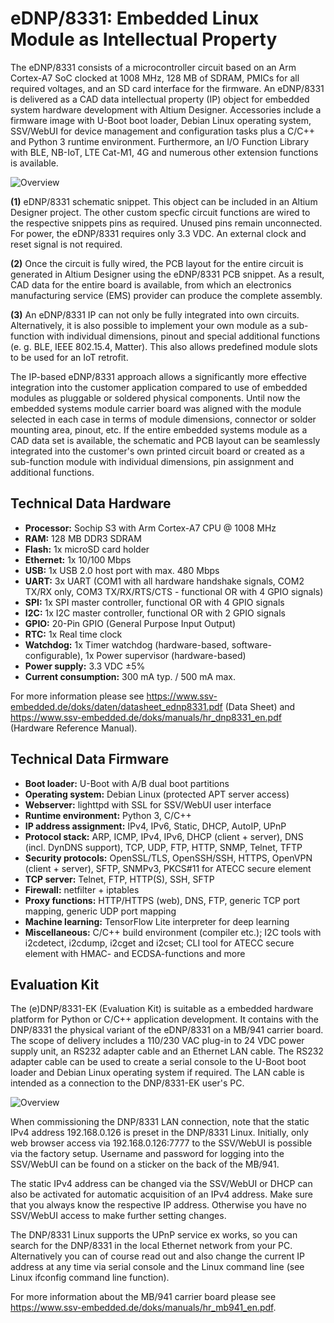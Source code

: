 # eDNP/8331: Embedded Linux Module as Intellectual Property 

The eDNP/8331 consists of a microcontroller circuit based on an Arm Cortex-A7 SoC clocked at 1008 MHz, 128 MB of SDRAM, PMICs for all required voltages, and an SD card interface for the firmware. An eDNP/8331 is delivered as a CAD data intellectual property (IP) object for embedded system hardware development with Altium Designer. Accessories include a firmware image with U-Boot boot loader, Debian Linux operating system, SSV/WebUI for device management and configuration tasks plus a C/C++ and Python 3 runtime environment. Furthermore, an I/O Function Library with BLE, NB-IoT, LTE Cat-M1, 4G and numerous other extension functions is available.  

![Overview](https://ssv-comm.de/forum/bilder/8331-overview.jpg)

**(1)** eDNP/8331 schematic snippet. This object can be included in an Altium Designer project. The other custom specfic circuit functions are wired to the respective snippets pins as required. Unused pins remain unconnected. For power, the eDNP/8331 requires only 3.3 VDC. An external clock and reset signal is not required.

**(2)** Once the circuit is fully wired, the PCB layout for the entire circuit is generated in Altium Designer using the eDNP/8331 PCB snippet. As a result, CAD data for the entire board is available, from which an electronics manufacturing service (EMS) provider can produce the complete assembly.

**(3)** An eDNP/8331 IP can not only be fully integrated into own circuits. Alternatively, it is also possible to implement your own module as a sub-function with individual dimensions, pinout and special additional functions (e. g. BLE, IEEE 802.15.4, Matter). This also allows predefined module slots to be used for an IoT retrofit.

The IP-based eDNP/8331 approach allows a significantly more effective integration into the customer application compared to use of embedded modules as pluggable or soldered physical components. Until now the embedded systems module carrier board was aligned with the module selected in each case in terms of module dimensions, connector or solder mounting area, pinout, etc. If the entire embedded systems module as a CAD data set is available, the schematic and PCB layout can be seamlessly integrated into the customer's own printed circuit board or created as a sub-function module with individual dimensions, pin assignment and additional functions. 

## Technical Data Hardware

* **Processor:** Sochip S3 with Arm Cortex-A7 CPU @ 1008 MHz
* **RAM:** 128 MB DDR3 SDRAM
* **Flash:** 1x microSD card holder
* **Ethernet:** 1x 10/100 Mbps
* **USB:** 1x USB 2.0 host port with max. 480 Mbps
* **UART:** 3x UART (COM1 with all hardware handshake signals, COM2 TX/RX only, COM3 TX/RX/RTS/CTS - functional OR with 4 GPIO signals)
* **SPI:** 1x SPI master controller, functional OR with 4 GPIO signals
* **I2C:** 1x I2C master controller, functional OR with 2 GPIO signals
* **GPIO:** 20-Pin GPIO (General Purpose Input Output)
* **RTC:** 1x Real time clock
* **Watchdog:** 1x Timer watchdog (hardware-based, software-configurable), 1x Power supervisor (hardware-based)
* **Power supply:** 3.3 VDC ±5%
* **Current consumption:** 300 mA typ. / 500 mA max.

For more information please see https://www.ssv-embedded.de/doks/daten/datasheet_ednp8331.pdf (Data Sheet) and https://www.ssv-embedded.de/doks/manuals/hr_dnp8331_en.pdf (Hardware Reference Manual).

## Technical Data Firmware

* **Boot loader:** U-Boot with A/B dual boot partitions
* **Operating system:** Debian Linux (protected APT server access)
* **Webserver:** 	lighttpd with SSL for SSV/WebUI user interface
* **Runtime environment:** Python 3, C/C++
* **IP address assignment:** 	IPv4, IPv6, Static, DHCP, AutoIP, UPnP
* **Protocol stack:** ARP, ICMP, IPv4, IPv6, DHCP (client + server), DNS (incl. DynDNS support), TCP, UDP, FTP, HTTP, SNMP, Telnet, TFTP
* **Security protocols:** OpenSSL/TLS, OpenSSH/SSH, HTTPS, OpenVPN (client + server), SFTP, SNMPv3, PKCS#11 for ATECC secure element
* **TCP server:** Telnet, FTP, HTTP(S), SSH, SFTP
* **Firewall:** netfilter + iptables
* **Proxy functions:** HTTP/HTTPS (web), DNS, FTP, generic TCP port mapping, generic UDP port mapping
* **Machine learning:** TensorFlow Lite interpreter for deep learning
* **Miscellaneous:** C/C++ build environment (compiler etc.); I2C tools with i2cdetect, i2cdump, i2cget and i2cset; CLI tool for ATECC secure element with HMAC- and ECDSA-functions and more 

## Evaluation Kit

The (e)DNP/8331-EK (Evaluation Kit) is suitable as a embedded hardware platform for Python or C/C++ application development. It contains with the DNP/8331 the physical variant of the eDNP/8331 on a MB/941 carrier board. The scope of delivery includes a 110/230 VAC plug-in to 24 VDC power supply unit, an RS232 adapter cable and an Ethernet LAN cable. The RS232 adapter cable can be used to create a serial console to the U-Boot boot loader and Debian Linux operating system if required. The LAN cable is intended as a connection to the DNP/8331-EK user's PC.

![Overview](https://ssv-comm.de/forum/bilder/8331EK-overview.jpg)

When commissioning the DNP/8331 LAN connection, note that the static IPv4 address 192.168.0.126 is preset in the DNP/8331 Linux. Initially, only web browser access via 192.168.0.126:7777 to the SSV/WebUI is possible via the factory setup. Username and password for logging into the SSV/WebUI can be found on a sticker on the back of the MB/941.

The static IPv4 address can be changed via the SSV/WebUI or DHCP can also be activated for automatic acquisition of an IPv4 address. Make sure that you always know the respective IP address. Otherwise you have no SSV/WebUI access to make further setting changes.

The DNP/8331 Linux supports the UPnP service ex works, so you can search for the DNP/8331 in the local Ethernet network from your PC. Alternatively you can of course read out and also change the current IP address at any time via serial console and the Linux command line (see Linux ifconfig command line function).

For more information about the MB/941 carrier board please see https://www.ssv-embedded.de/doks/manuals/hr_mb941_en.pdf.